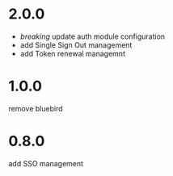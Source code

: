 # 2.0.0

* *breaking* update auth module configuration
* add Single Sign Out management
* add Token renewal managemnt

# 1.0.0

remove bluebird

# 0.8.0

add SSO management